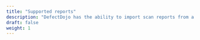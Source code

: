 ```yaml
---
title: "Supported reports"
description: "DefectDojo has the ability to import scan reports from a large number of security tools."
draft: false
weight: 1
---
```


